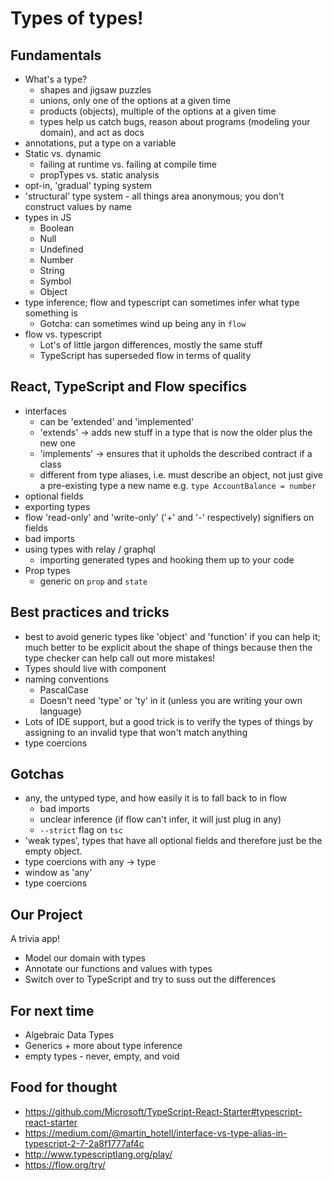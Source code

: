 # Types of types!

## Fundamentals

- What's a type?
    - shapes and jigsaw puzzles
    - unions, only one of the options at a given time
    - products (objects), multiple of the options at a given time
    - types help us catch bugs, reason about programs (modeling your domain), and act as docs
- annotations, put a type on a variable
- Static vs. dynamic
    - failing at runtime vs. failing at compile time
    - propTypes vs. static analysis
- opt-in, 'gradual' typing system
- 'structural' type system - all things area anonymous; you don't construct values by name
- types in JS
    - Boolean
    - Null
    - Undefined
    - Number
    - String
    - Symbol
    - Object
- type inference; flow and typescript can sometimes infer what type something is
    - Gotcha: can sometimes wind up being any in `flow`
- flow vs. typescript
    - Lot's of little jargon differences, mostly the same stuff
    - TypeScript has superseded flow in terms of quality

## React, TypeScript and Flow specifics

- interfaces
    - can be 'extended' and 'implemented'
    - 'extends' -> adds new stuff in a type that is now the older plus the new one
    - 'implements' -> ensures that it upholds the described contract if a class
    - different from type aliases, i.e. must describe an object, not just give
      a pre-existing type a new name e.g. `type AccountBalance = number`
- optional fields
- exporting types
- flow 'read-only' and 'write-only' ('+' and '-' respectively) signifiers on fields
- bad imports
- using types with relay / graphql
    - importing generated types and hooking them up to your code
- Prop types
    - generic on `prop` and `state`

## Best practices and tricks

- best to avoid generic types like 'object' and 'function' if you can help it;
  much better to be explicit about the shape of things because then the type
  checker can help call out more mistakes!
- Types should live with component
- naming conventions
    - PascalCase
    - Doesn't need 'type' or 'ty' in it (unless you are writing your own language)
- Lots of IDE support, but a good trick is to verify the types of things by
  assigning to an invalid type that won't match anything
- type coercions

## Gotchas

- any, the untyped type, and how easily it is to fall back to in flow
    - bad imports
    - unclear inference (if flow can't infer, it will just plug in any)
    - `--strict` flag on `tsc`
- 'weak types', types that have all optional fields and therefore just be the empty object.
- type coercions with any -> type
- window as 'any'
- type coercions

## Our Project

A trivia app!

- Model our domain with types
- Annotate our functions and values with types
- Switch over to TypeScript and try to suss out the differences

## For next time

- Algebraic Data Types
- Generics + more about type inference
- empty types - never, empty, and void

## Food for thought

- https://github.com/Microsoft/TypeScript-React-Starter#typescript-react-starter
- https://medium.com/@martin_hotell/interface-vs-type-alias-in-typescript-2-7-2a8f1777af4c
- http://www.typescriptlang.org/play/
- https://flow.org/try/
